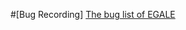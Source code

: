 #[Bug Recording] 
[The bug list of EGALE](https://github.com/lin-tan/eagle/tree/main/bug-reproduction)
